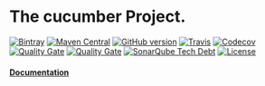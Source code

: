 # The cucumber Project.

[![Bintray](https://img.shields.io/bintray/v/softcake/lemon/lemon-core.svg)](https://bintray.com/softcake/lemon)
[![Maven Central](https://img.shields.io/maven-central/v/org.softcake.lemon/lemon-core.svg)](https://maven-badges.herokuapp.com/maven-central/org.softcake.lemon/lemon)
[![GitHub version](https://img.shields.io/github/tag/softcake/lemon.svg)](https://github.com/softcake/lemon)
[![Travis](https://img.shields.io/travis/softcake/lemon.svg)](https://travis-ci.org/softcake/lemon)
[![Codecov](https://img.shields.io/codecov/c/github/softcake/lemon.svg)](https://codecov.io/gh/softcake/lemon)
[![Quality Gate](https://sonar.aldeso.com/api/badges/gate?key=org.softcake.lemon:master)](https://sonar.aldeso.com/dashboard/index/org.softcake.lemon:master)
[![Quality Gate](https://sonar.aldeso.com/api/badges/measure?key=org.softcake.lemon:master&metric=bugs&blinking=true )](https://sonar.aldeso.com/dashboard/index/org.softcake.lemon:master)
[![SonarQube Tech Debt](https://img.shields.io/sonar/https/sonar.aldeso.com/org.softcake.lemon:master/tech_debt.svg)](https://sonar.aldeso.com/dashboard/index/org.softcake.lemon:master)
[![License](https://img.shields.io/badge/License-Apache%202.0-blue.svg)](https://opensource.org/licenses/Apache-2.0)


#### [Documentation](https://softcake.github.io/lemon/ "Lemon Documentation")
